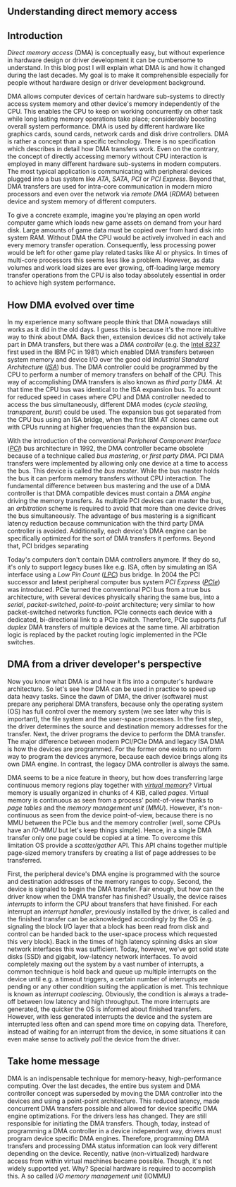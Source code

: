 ## Understanding direct memory access

## Introduction
*Direct memory access* (DMA) is conceptually easy, but without experience in hardware design or driver development it can be cumbersome to understand. In this blog post I will explain what DMA is and how it changed during the last decades. My goal is to make it comprehensible especially for people without hardware design or driver development background. 

DMA allows computer devices of certain hardware sub-systems to directly access system memory and other device's memory independently of the CPU. This enables the CPU to keep on working concurrently on other task while long lasting memory operations take place; considerably boosting overall system performance. DMA is used by different hardware like graphics cards, sound cards, network cards and disk drive controllers. DMA is rather a concept than a specific technology. There is no specification which describes in detail how DMA transfers work. Even on the contrary, the concept of directly accessing memory without CPU interaction is employed in many different hardware sub-systems in modern computers. The most typical application is communicating with peripheral devices plugged into a bus system like *ATA*, *SATA*, *PCI* or *PCI Express*. Beyond that, DMA transfers are used for intra-core communication in modern micro processors and even over the network via *remote DMA* (*RDMA*) between device and system memory of different computers.

To give a concrete example, imagine you're playing an open world computer game which loads new game assets on demand from your hard disk. Large amounts of game data must be copied over from hard disk into system RAM. Without DMA the CPU would be actively involved in each and every memory transfer operation. Consequently, less processing power would be left for other game play related tasks like AI or physics. In times of multi-core processors this seems less like a problem. However, as data volumes and work load sizes are ever growing, off-loading large memory transfer operations from the CPU is also today absolutely essential in order to achieve high system performance.

## How DMA evolved over time
In my experience many software people think that DMA nowadays still works as it did in the old days. I guess this is because it's the more intuitive way to think about DMA. Back then, extension devices did not actively take part in DMA transfers, but there was a *DMA controller* (e.g. the [Intel 8237](http://en.wikipedia.org/wiki/Intel_8237) first used in the IBM PC in 1981) which enabled DMA transfers between system memory and device I/O over the good old *Industrial Standard Architecture* ([*ISA*](http://en.wikipedia.org/wiki/Industry_Standard_Architecture)) bus. The DMA controller could be programmed by the CPU to perform a number of memory transfers on behalf of the CPU. This way of accomplishing DMA transfers is also known as *third party DMA*. At that time the CPU bus was identical to the ISA expansion bus. To account for reduced speed in cases where CPU and DMA controller needed to access the bus simultaneously, different DMA modes (*cycle stealing*, *transparent*, *burst*) could be used. The expansion bus got separated from the CPU bus using an ISA bridge, when the first IBM AT clones came out with CPUs running at higher frequencies than the expansion bus.

With the introduction of the conventional *Peripheral Component Interface* ([*PCI*](http://en.wikipedia.org/wiki/Conventional_PCI)) bus architecture in 1992, the DMA controller became obsolete because of a technique called *bus mastering*, or *first party DMA*. PCI DMA transfers were implemented by allowing only one device at a time to access the bus. This device is called the *bus master*. While the bus master holds the bus it can perform memory transfers without CPU interaction. The fundamental difference between bus mastering and the use of a DMA controller is that DMA compatible devices must contain a *DMA engine* driving the memory transfers. As multiple PCI devices can master the bus, an *arbitration* scheme is required to avoid that more than one device drives the bus simultaneously. The advantage of bus mastering is a significant latency reduction because communication with the third party DMA controller is avoided. Additionally, each device's DMA engine can be specifically optimized for the sort of DMA transfers it performs. Beyond that, PCI bridges separating 

Today's computers don't contain DMA controllers anymore. If they do so, it's only to support legacy buses like e.g. ISA, often by simulating an ISA interface using a *Low Pin Count* ([*LPC*](http://en.wikipedia.org/wiki/Low_Pin_Count)) bus bridge. In 2004 the PCI successor and latest peripheral computer bus system *PCI Express* ([*PCIe*](http://en.wikipedia.org/wiki/PCI_Express)) was introduced. PCIe turned the conventional PCI bus from a true bus architecture, with several devices physically sharing the same bus, into a *serial*, *packet-switched*, *point-to-point* architecture; very similar to how packet-switched networks function. PCIe connects each device with a dedicated, bi-directional link to a PCIe switch. Therefore, PCIe supports *full duplex* DMA transfers of multiple devices at the same time. All arbitration logic is replaced by the packet routing logic implemented in the PCIe switches.

## DMA from a driver developer's perspective
Now you know what DMA is and how it fits into a computer's hardware architecture. So let's see how DMA can be used in practice to speed up data heavy tasks. Since the dawn of DMA, the driver (software) must prepare any peripheral DMA transfers, because only the operating system (OS) has full control over the memory system (we see later why this is important), the file system and the user-space processes. In the first step, the driver determines the source and destination memory addresses for the transfer. Next, the driver programs the device to perform the DMA transfer. The major difference between modern PCI/PCIe DMA and legacy ISA DMA is how the devices are programmed. For the former one exists no uniform way to program the devices anymore, because each device brings along its own DMA engine. In contrast, the legacy DMA controller is always the same.

DMA seems to be a nice feature in theory, but how does transferring large continuous memory regions play together with [*virtual memory*](http://en.wikipedia.org/wiki/Virtual_memory)? Virtual memory is usually organized in chunks of 4 KiB, called *pages*. Virtual memory is continuous as seen from a process' point-of-view thanks to *page tables* and the *memory management unit* (*MMU*). However, it's non-continuous as seen from the device point-of-view, because there is no MMU between the PCIe bus and the memory controller (well, some CPUs have an *IO-MMU* but let's keep things simple). Hence, in a single DMA transfer only one page could be copied at a time. To overcome this limitation OS provide a *scatter/gather* API. This API chains together multiple page-sized memory transfers by creating a list of page addresses to be transferred.

First, the peripheral device's DMA engine is programmed with the source and destination addresses of the memory ranges to copy. Second, the device is signaled to begin the DMA transfer. Fair enough, but how can the driver know when the DMA transfer has finished? Usually, the device raises *interrupts* to inform the CPU about transfers that have finished. For each interrupt an *interrupt handler*, previously installed by the driver, is called and the finished transfer can be acknowledged accordingly by the OS (e.g. signaling the block I/O layer that a block has been read from disk and control can be handed back to the user-space process which requested this very block). Back in the times of high latency spinning disks an slow network interfaces this was sufficient. Today, however, we've got solid state disks (SSD) and gigabit, low-latency network interfaces. To avoid completely maxing out the system by a vast number of interrupts, a common technique is hold back and queue up multiple interrupts on the device until e.g. a timeout triggers, a certain number of interrupts are pending or any other condition suiting the application is met. This technique is known as *interrupt coalescing*. Obviously, the condition is always a trade-off between low latency and high throughput. The more interrupts are generated, the quicker the OS is informed about finished transfers. However, with less generated interrupts the device and the system are interrupted less often and can spend more time on copying data. Therefore, instead of waiting for an interrupt from the device, in some situations it can even make sense to actively *poll* the device from the driver.

## Take home message
DMA is an indispensable technique for memory-heavy, high-performance computing. Over the last decades, the entire bus system and DMA controller concept was superseded by moving the DMA controller into the devices and using a point-point architecture. This reduced latency, made concurrent DMA transfers possible and allowed for device specific DMA engine optimizations. For the drivers less has changed. They are still responsible for initiating the DMA transfers. Though, today, instead of programming a DMA controller in a device independent way, drivers must program device specific DMA engines. Therefore, programming DMA transfers and processing DMA status information can look very different depending on the device.
Recently, native (non-virtualized) hardware access from within virtual machines became possible. Though, it's not widely supported yet. Why? Special hardware is required to accomplish this. A so called *I/O memory management unit* (IOMMU)